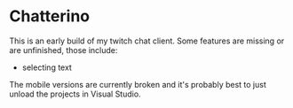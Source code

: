 # Chatterino

This is an early build of my twitch chat client. Some features are missing or are unfinished, those include:

- selecting text

The mobile versions are currently broken and it's probably best to just unload the projects in Visual Studio.